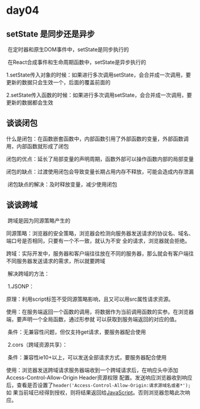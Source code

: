 # day04

## setState 是同步还是异步

​	在定时器和原生DOM事件中，setState是同步执行的

​	在React合成事件和生命周期函数中，setState是异步执行的

​		1.setState传入对象的时候：如果进行多次调用setState，会合并成一次调用，要更新的数据只会生效一个，后面的覆盖前面的

​		2.setState传入函数的时候：如果进行多次调用setState，会合并成一次调用，要更新的数据都会生效

## 谈谈闭包

​	什么是闭包：在函数嵌套函数中，内部函数引用了外部函数的变量，外部函数调用，内部函数就形成了闭包

​	闭包的优点：延长了局部变量的声明周期，函数外部可以操作函数内部的局部变量

​	闭包的缺点：过渡使用闭包会导致变量长期占用内存不释放，可能会造成内存泄漏

​	闭包缺点的解决：及时释放变量，减少使用闭包

## 谈谈跨域

​	跨域是因为同源策略产生的

​		同源策略：浏览器的安全策略，浏览器会检测向服务器发送请求的协议名、域名、端口号是否相同，只要有一个不一致，就认为不安							全的请求，浏览器就会拒绝。

​	跨域：实际开发中，服务器和客户端往往放在不同的服务器，那么就会有客户端往不同服务器发送请求的需求，所以就要跨域

​			解决跨域的方法：

​					1.JSONP：

​						原理：利用script标签不受同源策略影响，且又可以用src属性请求资源。

​						使用：在服务端返回一个函数的调用，将数据作为当前调用函数的实参。在浏览器端，要声明一个全局函数，通过形参就									可以获取到服务端返回的对应的值。

​						条件：无兼容性问题，但仅支持get请求，要服务器配合使用

​					2.cors（跨域资源共享）：

​						条件：兼容性ie10+以上，可以发送全部请求方式，要服务器配合使用

​						使用：浏览器发送跨域请求服务器端收到一个跨域请求后，在响应头中添加Access-Control-Allow-Origin Header资源权限									配置。发送响应浏览器收到响应后，查看是否设置了`header('Access-Control-Allow-Origin:请求源域名或者*');`如									果当前域已经得到授权，则将结果返回给[JavaScript](http://lib.csdn.net/base/javascript)。否则浏览器忽略此次响应。

​					
